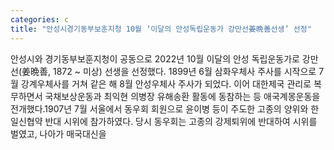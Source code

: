 ```yaml
---
categories: c
title: "안성시경기동부보훈지청 10월 ‘이달의 안성독립운동가 강만선姜晩善선생’ 선정"
---
```

안성시와 경기동부보훈지청이 공동으로 2022년 10월 이달의 안성 독립운동가로 강만선(姜晩善, 1872 ~ 미상) 선생을 선정했다. 1899년 6월 삼화우체사 주사를 시작으로 7월 강계우체사를 거쳐 같은 해 8월 안성우체사 주사가 되었다. 이어 대한제국 관리로 복무하면서 국채보상운동과 최익현 의병장 유해송환 활동에 동참하는 등 애국계몽운동을 전개했다.1907년 7월 서울에서 동우회 회원으로 윤이병 등이 주도한 고종의 양위와 한일신협약 반대 시위에 참가하였다. 당시 동우회는 고종의 강제퇴위에 반대하여 시위를 벌였고, 나아가 매국대신을